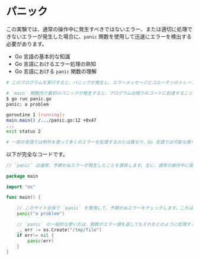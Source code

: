 # パニック

この実験では、通常の操作中に発生すべきではないエラー、または適切に処理できないエラーが発生した場合に、`panic` 関数を使用して迅速にエラーを検出する必要があります。

- Go 言語の基本的な知識
- Go 言語におけるエラー処理の熟知
- Go 言語における `panic` 関数の理解

```sh
# このプログラムを実行すると、パニックが発生し、エラーメッセージとゴルーチンのトレースが表示され、非ゼロのステータスで終了します。

# `main` 関数内で最初のパニックが発生すると、プログラムは残りのコードに到達することなく終了します。新しい一時ファイルを作成しようとするプログラムを表示したい場合は、最初のパニックをコメントアウトしてください。
$ go run panic.go
panic: a problem

goroutine 1 [running]:
main.main() /.../panic.go:12 +0x47
...
exit status 2

# 一部の言語では例外を使って多くのエラーを処理するのとは異なり、Go 言語では可能な限りエラーを示す戻り値を使うことが慣例です。
```

以下が完全なコードです。

```go
// `panic` は通常、予期せぬエラーが発生したことを意味します。主に、通常の操作中に発生すべきではないエラー、または適切に処理できないエラーが発生した場合に、迅速にエラーを検出するために使用します。

package main

import "os"

func main() {

	// このサイト全体で `panic` を使用して、予期せぬエラーをチェックします。これは、パニックを起こすように設計されたサイト内の唯一のプログラムです。
	panic("a problem")

	// `panic` の一般的な使い方は、関数がエラー値を返してもそれをどのように処理するか（または処理したいか）わからない場合に、処理を中止することです。ここでは、新しいファイルを作成する際に予期せぬエラーが発生した場合に `panic` する例を示しています。
	_, err := os.Create("/tmp/file")
	if err!= nil {
		panic(err)
	}
}

```
